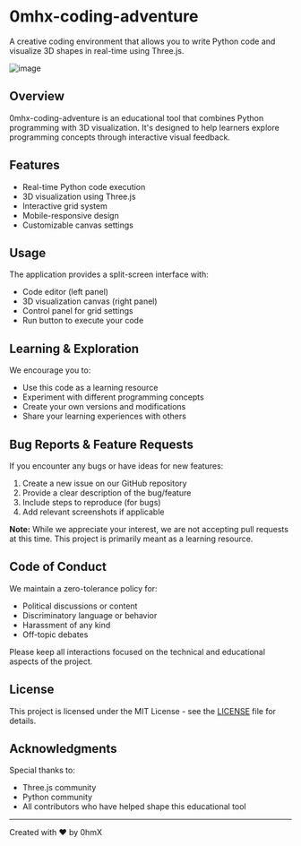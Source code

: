 # 0mhx-coding-adventure

A creative coding environment that allows you to write Python code and visualize 3D shapes in real-time using Three.js.

![image](https://github.com/user-attachments/assets/ccf851ad-01c9-466f-abc0-c576eb47a631)

## Overview

0mhx-coding-adventure is an educational tool that combines Python programming with 3D visualization. It's designed to help learners explore programming concepts through interactive visual feedback.

## Features

- Real-time Python code execution
- 3D visualization using Three.js
- Interactive grid system
- Mobile-responsive design
- Customizable canvas settings

## Usage

The application provides a split-screen interface with:
- Code editor (left panel)
- 3D visualization canvas (right panel)
- Control panel for grid settings
- Run button to execute your code

## Learning & Exploration

We encourage you to:
- Use this code as a learning resource
- Experiment with different programming concepts
- Create your own versions and modifications
- Share your learning experiences with others

## Bug Reports & Feature Requests

If you encounter any bugs or have ideas for new features:
1. Create a new issue on our GitHub repository
2. Provide a clear description of the bug/feature
3. Include steps to reproduce (for bugs)
4. Add relevant screenshots if applicable

**Note:** While we appreciate your interest, we are not accepting pull requests at this time. This project is primarily meant as a learning resource.

## Code of Conduct

We maintain a zero-tolerance policy for:
- Political discussions or content
- Discriminatory language or behavior
- Harassment of any kind
- Off-topic debates

Please keep all interactions focused on the technical and educational aspects of the project.

## License

This project is licensed under the MIT License - see the [LICENSE](LICENSE) file for details.

## Acknowledgments

Special thanks to:
- Three.js community
- Python community
- All contributors who have helped shape this educational tool

---

Created with ❤️ by 0hmX
